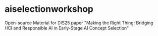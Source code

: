 # aiselectionworkshop
Open-source Material for DIS25 paper "Making the Right Thing: Bridging HCI and Responsible AI in Early-Stage AI Concept Selection"
